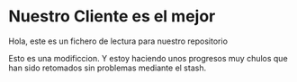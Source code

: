 # Nuestro Cliente es el mejor
Hola, este es un fichero de lectura para nuestro repositorio

Esto es una modificcion. Y estoy haciendo unos progresos muy chulos que han sido retomados sin problemas mediante el stash.
